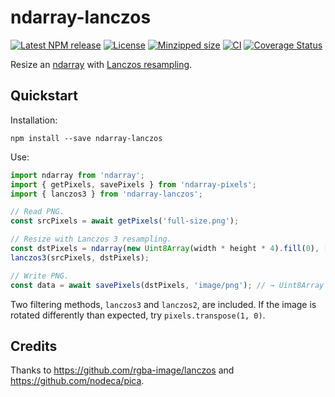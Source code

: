# ndarray-lanczos

[![Latest NPM release](https://img.shields.io/npm/v/ndarray-lanczos.svg)](https://www.npmjs.com/package/ndarray-lanczos)
[![License](https://img.shields.io/badge/license-MIT-007ec6.svg)](https://github.com/donmccurdy/ndarray-lanczos/blob/main/LICENSE)
[![Minzipped size](https://badgen.net/bundlephobia/minzip/ndarray-lanczos)](https://bundlephobia.com/result?p=ndarray-lanczos)
[![CI](https://github.com/donmccurdy/ndarray-lanczos/workflows/CI/badge.svg?branch=main&event=push)](https://github.com/donmccurdy/ndarray-lanczos/actions?query=workflow%3ACI)
[![Coverage Status](https://coveralls.io/repos/github/donmccurdy/ndarray-lanczos/badge.svg?branch=main)](https://coveralls.io/github/donmccurdy/ndarray-lanczos?branch=main)

Resize an [ndarray](https://www.npmjs.com/package/ndarray) with [Lanczos resampling](https://en.wikipedia.org/wiki/Lanczos_resampling).

## Quickstart

Installation:

```
npm install --save ndarray-lanczos
```

Use:

```ts
import ndarray from 'ndarray';
import { getPixels, savePixels } from 'ndarray-pixels';
import { lanczos3 } from 'ndarray-lanczos';

// Read PNG.
const srcPixels = await getPixels('full-size.png');

// Resize with Lanczos 3 resampling.
const dstPixels = ndarray(new Uint8Array(width * height * 4).fill(0), [width, height, 4]);
lanczos3(srcPixels, dstPixels);

// Write PNG.
const data = await savePixels(dstPixels, 'image/png'); // → Uint8Array
```

Two filtering methods, `lanczos3` and `lanczos2`, are included. If the image is rotated differently than expected, try `pixels.transpose(1, 0)`.

## Credits

Thanks to https://github.com/rgba-image/lanczos and https://github.com/nodeca/pica.
